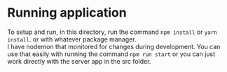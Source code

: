 # Running application
To setup and run, in this directory, run the command ```npm install``` or ```yarn install```. or with whatever package manager.  
I have nodemon that monitored for changes during development. You can use that easily with running the command ```npm run start``` or you can just work directly with the server app in the src folder.
